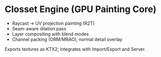 # Closset Engine (GPU Painting Core)

- Raycast → UV projection painting (R2T)
- Seam-aware dilation pass
- Layer compositing with blend modes
- Channel packing (ORM/MRAO), normal detail overlay

Exports textures as KTX2; integrates with Import/Export and Server.
